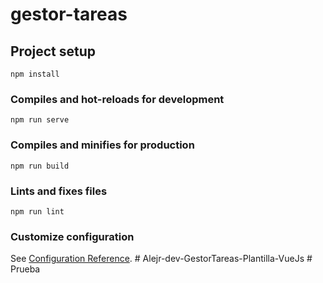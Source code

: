 # gestor-tareas

## Project setup
```
npm install
```

### Compiles and hot-reloads for development
```
npm run serve
```

### Compiles and minifies for production
```
npm run build
```

### Lints and fixes files
```
npm run lint
```

### Customize configuration
See [Configuration Reference](https://cli.vuejs.org/config/).
#   A l e j r - d e v - G e s t o r T a r e a s - P l a n t i l l a - V u e J s  
 #   P r u e b a  
 